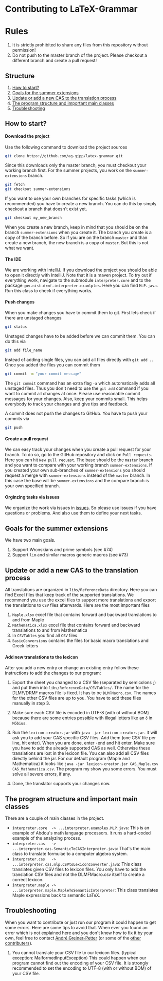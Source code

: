 # Contributing to LaTeX-Grammar

# Rules
1. It is strictly prohibited to share any files from this repository without permission!
2. Do not push to the master branch of the project. Please checkout a different branch and create a pull request!

## Structure
1. [How to start?](#start)
2. [Goals for the summer extensions](#summer-extensions)
3. [Update or add a new CAS to the translation process](#howToUpdate)
4. [The program structure and important main classes](#program)
5. [Troubleshooting](#troubleshooting)

## How to start?<a name="start"></a>
#### Download the project
Use the following command to download the project sources
```bash
git clone https://github.com/ag-gipp/latex-grammar.git
```

Since this downloads only the master branch, you must checkout your working branch first. 
For the summer projects, you work on the `summer-extensions` branch.
```bash
git fetch
git checkout summer-extensions
```

If you want to use your own branches for specific tasks (which is recommended) you have to create
a new branch. You can do this by simply checkout a branch that doesn't exist yet.
```bash
git checkout my_new_branch
```

When you create a new branch, keep in mind that you should be on the branch `summer-extensions` when
you create it. The branch you create is a copy of the branch before. So if you are on the branch `master`
and than create a new branch, the new branch is a copy of `master`. But this is not what we want.

#### The IDE
We are working with IntelliJ. If you download the project you should be able to open it directly
with IntelliJ. Note that it is a maven project. To try out if everything work, navigate to the
submodule `interpreter.core` and to the package `gov.nist.drmf.interpreter.examlples`. Here you
can find `MLP.java`. Run this class to check if everything works.

#### Push changes
When you make changes you have to commit them to git. First lets check if there are unstaged changes
```bash
git status
```
Unstaged changes have to be added before we can commit them. You can do this via
```bash
git add file_name
```
Instead of adding single files, you can add all files directly with `git add .`.
Once you added the files you can commit them
```bash
git commit -m "your commit message"
``` 
The `git commit` command has an extra flag `-a` which automatically adds all unstaged files.
Thus you don't need to use the `git add` command if you want to commit all changes at once.
Please use reasonable commit messages for your changes. Also, keep your commits small. This helps
everybody to track your changes and give tips and feedback.

A commit does not push the changes to GitHub. You have to push your commits via
```bash
git push
```

#### Create a pull request
We can easy track your changes when you create a pull request for your branch. To do so, go to the
GitHub repository and click on `Pull requests`. Here you can hit `New pull request`. The base should
be the `master` branch and you want to compare with your working branch `summer-extensions`. If you
created your own sub-branches of `summer-extensions` you should request a merge with `summer-extensions`
instead of the `master` branch. In this case the base will be `summer-extensions` and the compare branch
is your own specified branch.

#### Orginzing tasks via issues
We organize the work via issues in [issues](https://github.com/TU-Berlin/latex-grammar/issues).
So please use issues if you have questions or problems. And also use them to define your next tasks.


## Goals for the summer extensions<a name="summer-extensions"></a>
We have two main goals.
1. Support Wronskians and prime symbols (see #74)
2. Support `lim` and similar macros generic macros (see #73)

## Update or add a new CAS to the translation process<a name="howToUpdate"></a>
All translations are organized in `libs/ReferenceData` directory. Here you can find Excel files that keep
track of the supported translations. We recommend you use the excel files to support more translations and
export the translations to `CSV` files afterwards. Here are the most important files
1. `Maple.xlsx` excel file that contains forward and backward translations to and from Maple
2. `Mathematica.xlsx` excel file that contains forward and backward translations to and from Mathematica
3. In `CSVTables` you find all `CSV` files
4. `BasicConversions` contains the files for basic macro translations and Greek letters

#### Add new translations to the lexicon<a name="lexiconAddOn"></a>
After you add a new entry or change an existing entry follow these instructions to add the changes to our program:
1. Export the sheet you changed to a CSV file (separated by semicolons ;) and put them into `libs/ReferenceData/CSVTables/`. The name for the DLMF/DRMF macros file is fixed. It has to be `DLMFMacro.csv`. The names for the other CSV files are up to you. You have to add these files manually in step 3.

2. Make sure each CSV file is encoded in UTF-8 (with ot without BOM) because there are some entries possible with illegal letters like an `ö` in `Möbius`.

3. Run the `lexicon-creator.jar` with `java -jar lexicon-creator.jar`. 
It will ask you to add your CAS specific CSV files. Add them (one CSV file per 
line, hit enter). When you are done, enter -end and hit enter. Make sure you 
have to add the already supported CAS as well. Otherwise these translations are 
lost in the lexicon file. You can also add all CSV files directly behind the jar. 
For our default program (Maple and Mathematica) it looks like 
`java -jar lexicon-creator.jar CAS_Maple.csv CAS_Mathematica.csv`. 
The program my show you some errors. You must solve all severe errors, if any.

4. Done, the translator supports your changes now.

## The program structure and important main classes<a name="program"></a>
There are a couple of main classes in the project.
* `interpreter.core  -> ...interpreter.examples.MLP.java`: This is an example of Abdou's math language processors. It runs a hard-coded example of the analyzing process.
* `interpreter.cas   -> ...interpreter.cas.SemanticToCASInterpreter.java`: That's the main class to translate formulae to a computer algebra system.
* `interpreter.cas   -> ...interpreter.cas.mlp.CSVtoLexiconConverter.java`: This class translates given CSV files to lexicon files. You only have to add the translation CSV files and not the DLMFMacro.csv itself to create a correct lexicon.
* `interpreter.maple -> ...interpreter.maple.MapleToSemanticInterpreter`: This class translates Maple expressions back to semantic LaTeX.

## Troubleshooting<a name="troubleshooting"></a>
When you want to contribute or just run our program it could happen to get some errors. Here are some tips to avoid that. When ever you found an error which is not explained here and you don't know how to fix it by your own, feel free to contact [André Greiner-Petter](https://github.com/AndreG-P) (or some of the [other contributers](#contributers)).

1. You cannot translate your CSV file to our lexicon files. (typical exception: MalformedInputException)
This could happen when our program cannot find out the encoding of your CSV file. It is strongly recommended to set the encoding to UTF-8 (with or without BOM) of your CSV file.
